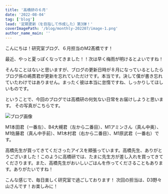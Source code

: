 ```yaml
---
title: '高橋研の６月'
date: '2022-08-04'
tag: ['blog']
lead: '定期更新（を目指して作成した）第3弾！'
coverImagePath: '/blog/monthly-202207/image-1.png'
author_name_main: ''
---
```


こんにちは！研究室ブログ、６月担当のM2髙橋です！


最近、やっと夏っぽくなってきました！！次は早く梅雨が明けるとよいですね！

そんなことはないと思いますが、ブログの更新日時が８月になっているとしたらブログ係の嶋貫君が更新を忘れていただけです。本当です。決して僕が書き忘れていたわけではありません。まったく彼は本当に怠惰ですね、しっかりしてほしいものです。

ということで、今回のブログでは高橋研の何気ない日常をお届けしようと思います。
その写真がこちらです。

![ブログ画像](/blog/monthly-202207/image-1.png)

M1本田君（一番左）、B4大槻君（左から二番目）、M1アミンさん（真ん中奥）、M1佐藤君（真ん中手前）、M1木村君（右から二番目）、M1原武君（一番右）です。

高橋先生が買ってきてくださったアイスを頬張っています。高橋先生、ありがとうございました！このように高橋研では、たまに先生方が差し入れを買ってきてくださります。また、高橋先生がおいしいごはんを作ってくださることもあります。ありがたいですね！

こんな感じで、毎日楽しく研究室で過ごしております！
次回の担当は、D3野々山さんです！お楽しみに！